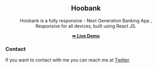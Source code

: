 <div align="center">

  <h2 align="center">Hoobank</h2>

Hoobank is a fully responsive - Next Generation Banking App , <br />Responsive for all devices, built using React JS.

<a href="https://hoobank-reactweb.netlify.app/"><strong>➥ Live Demo</strong></a>

</div>

### Contact

If you want to contact with me you can reach me at [Twitter](https://www.twitter.com/WackyGhost).
